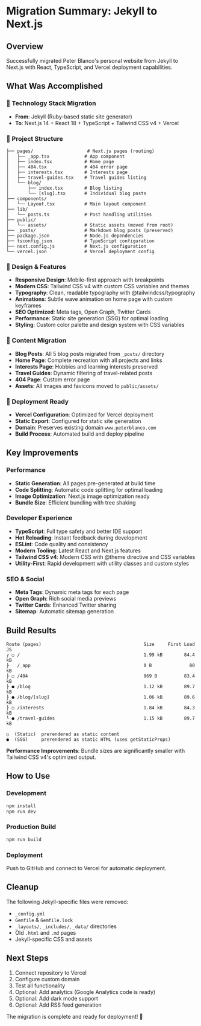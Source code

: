 # Migration Summary: Jekyll to Next.js

## Overview
Successfully migrated Peter Blanco's personal website from Jekyll to Next.js with React, TypeScript, and Vercel deployment capabilities.

## What Was Accomplished

### 🔄 Technology Stack Migration
- **From**: Jekyll (Ruby-based static site generator)
- **To**: Next.js 14 + React 18 + TypeScript + Tailwind CSS v4 + Vercel

### 📁 Project Structure
```
├── pages/                    # Next.js pages (routing)
│   ├── _app.tsx             # App component
│   ├── index.tsx            # Home page
│   ├── 404.tsx              # 404 error page
│   ├── interests.tsx        # Interests page
│   ├── travel-guides.tsx    # Travel guides listing
│   └── blog/
│       ├── index.tsx        # Blog listing
│       └── [slug].tsx       # Individual blog posts
├── components/
│   └── Layout.tsx           # Main layout component
├── lib/
│   └── posts.ts             # Post handling utilities
├── public/
│   └── assets/              # Static assets (moved from root)
├── _posts/                  # Markdown blog posts (preserved)
├── package.json             # Node.js dependencies
├── tsconfig.json            # TypeScript configuration
├── next.config.js           # Next.js configuration
└── vercel.json              # Vercel deployment config
```

### 🎨 Design & Features
- **Responsive Design**: Mobile-first approach with breakpoints
- **Modern CSS**: Tailwind CSS v4 with custom CSS variables and themes
- **Typography**: Clean, readable typography with @tailwindcss/typography
- **Animations**: Subtle wave animation on home page with custom keyframes
- **SEO Optimized**: Meta tags, Open Graph, Twitter Cards
- **Performance**: Static site generation (SSG) for optimal loading
- **Styling**: Custom color palette and design system with CSS variables

### 📝 Content Migration
- **Blog Posts**: All 5 blog posts migrated from `_posts/` directory
- **Home Page**: Complete recreation with all projects and links
- **Interests Page**: Hobbies and learning interests preserved
- **Travel Guides**: Dynamic filtering of travel-related posts
- **404 Page**: Custom error page
- **Assets**: All images and favicons moved to `public/assets/`

### 🚀 Deployment Ready
- **Vercel Configuration**: Optimized for Vercel deployment
- **Static Export**: Configured for static site generation
- **Domain**: Preserves existing domain `www.peterblanco.com`
- **Build Process**: Automated build and deploy pipeline

## Key Improvements

### Performance
- **Static Generation**: All pages pre-generated at build time
- **Code Splitting**: Automatic code splitting for optimal loading
- **Image Optimization**: Next.js image optimization ready
- **Bundle Size**: Efficient bundling with tree shaking

### Developer Experience
- **TypeScript**: Full type safety and better IDE support
- **Hot Reloading**: Instant feedback during development
- **ESLint**: Code quality and consistency
- **Modern Tooling**: Latest React and Next.js features
- **Tailwind CSS v4**: Modern CSS with @theme directive and CSS variables
- **Utility-First**: Rapid development with utility classes and custom styles

### SEO & Social
- **Meta Tags**: Dynamic meta tags for each page
- **Open Graph**: Rich social media previews
- **Twitter Cards**: Enhanced Twitter sharing
- **Sitemap**: Automatic sitemap generation

## Build Results
```
Route (pages)                                      Size     First Load JS
┌ ○ /                                              1.99 kB        84.4 kB
├   /_app                                          0 B              80 kB
├ ○ /404                                           969 B          83.4 kB
├ ● /blog                                          1.12 kB        89.7 kB
├ ● /blog/[slug]                                   1.06 kB        89.6 kB
├ ○ /interests                                     1.84 kB        84.3 kB
└ ● /travel-guides                                 1.15 kB        89.7 kB

○  (Static)  prerendered as static content
●  (SSG)     prerendered as static HTML (uses getStaticProps)
```

**Performance Improvements**: Bundle sizes are significantly smaller with Tailwind CSS v4's optimized output.

## How to Use

### Development
```bash
npm install
npm run dev
```

### Production Build
```bash
npm run build
```

### Deployment
Push to GitHub and connect to Vercel for automatic deployment.

## Cleanup
The following Jekyll-specific files were removed:
- `_config.yml`
- `Gemfile` & `Gemfile.lock`
- `_layouts/`, `_includes/`, `_data/` directories
- Old `.html` and `.md` pages
- Jekyll-specific CSS and assets

## Next Steps
1. Connect repository to Vercel
2. Configure custom domain
3. Test all functionality
4. Optional: Add analytics (Google Analytics code is ready)
5. Optional: Add dark mode support
6. Optional: Add RSS feed generation

The migration is complete and ready for deployment! 🎉